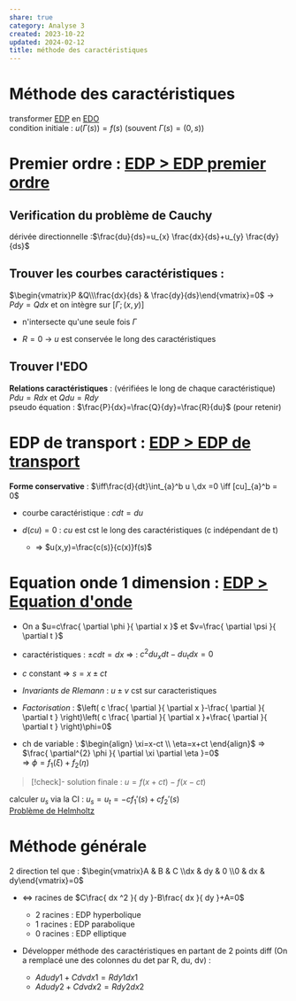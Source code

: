 ```yaml
---  
share: true  
category: Analyse 3  
created: 2023-10-22  
updated: 2024-02-12  
title: méthode des caractéristiques  
---  
```

# Méthode des caractéristiques  
transformer [EDP](EDP.md) en [EDO](EDO.md)  
condition initiale : $u(\Gamma(s))=f(s)$ (souvent $\Gamma(s)=(0,s)$)  
# Premier ordre : [EDP > EDP premier ordre](EDP.md#EDP%20premier%20ordre)  
## Verification du problème de Cauchy  
dérivée directionnelle :$\frac{du}{ds}=u_{x} \frac{dx}{ds}+u_{y} \frac{dy}{ds}$  
## Trouver les courbes caractéristiques :  
$\begin{vmatrix}P &Q\\\frac{dx}{ds} & \frac{dy}{ds}\end{vmatrix}=0$ → $Pdy=Qdx$ et on intègre sur $[\Gamma ; (x,y)]$  
  
- n'intersecte qu'une seule fois $\Gamma$  
  
- $R=0$ → $u$ est conservée le long des caractéristiques  
## Trouver l'EDO  
**Relations caractéristiques** : (vérifiées le long de chaque caractéristique)  
$Pdu=Rdx$ et $Qdu=Rdy$  
pseudo équation :  $\frac{P}{dx}=\frac{Q}{dy}=\frac{R}{du}$  (pour retenir)  
# EDP de transport : [EDP > EDP de transport](EDP.md#EDP%20de%20transport)  
**Forme conservative** : $\iff\frac{d}{dt}\int_{a}^b u \,dx =0 \iff [cu]_{a}^b = 0$  
  
- courbe caractéristique : $cdt=du$  
  
- $d(cu)=0$ : $cu$ est cst le long des caractéristiques (c indépendant de t)  
	- ⇒ $u(x,y)=\frac{c(s)}{c(x)}f(s)$  
# Equation onde 1 dimension : [EDP > Equation d'onde](EDP.md#Equation%20d'onde)  
  
- On a $u=c\frac{ \partial \phi }{ \partial x }$ et $v=\frac{ \partial \psi }{ \partial t }$  
  
- caractéristiques : $\pm cdt=dx$ ⇒ : $c^{2}du_{x}dt-du_{t}dx=0$  
  
- $c$ constant ⇒ $s=x\pm ct$  
  
- *Invariants de RIemann* : $u\pm v$ cst sur caracteristiques  
  
- *Factorisation* : $\left( c \frac{ \partial  }{ \partial x }-\frac{ \partial  }{ \partial t } \right)\left( c \frac{ \partial  }{ \partial x }+\frac{ \partial  }{ \partial t } \right)\phi=0$  
  
- ch de variable : $\begin{align} \xi=x-ct \\ \eta=x+ct  \end{align}$ ⇒ $\frac{ \partial^{2} \phi }{ \partial \xi \partial \eta }=0$  
⇒ $\phi=f_{1}(\xi) + f_{2}(\eta)$  
> [!check]- solution finale : $u=f(x+ct) - f(x-ct)$   
  
calculer $u_{s}$ via la CI : $u_{s}=u_{t}=-cf_{1}'(s) + cf_{2}'(s)$  
[Problème de Helmholtz](Probl%C3%A8me%20de%20Helmholtz.md)  
# Méthode générale  
2 direction tel que : $\begin{vmatrix}A & B & C \\dx & dy & 0 \\0 & dx & dy\end{vmatrix}=0$  
  
- <=> racines de $C\frac{ dx ^2 }{ dy }-B\frac{ dx }{ dy }+A=0$  
	- 2 racines : EDP hyperbolique  
	- 1 racines  : EDP parabolique  
	- 0 racines : EDP elliptique  
  
- Développer méthode des caractéristiques en partant de 2 points diff (On a remplacé une des colonnes du det par R, du, dv) :    
	- $Adudy1 + Cdvdx1 = Rdy1dx1$  
	- $Adudy2 + Cdvdx2 = Rdy2dx2$  
